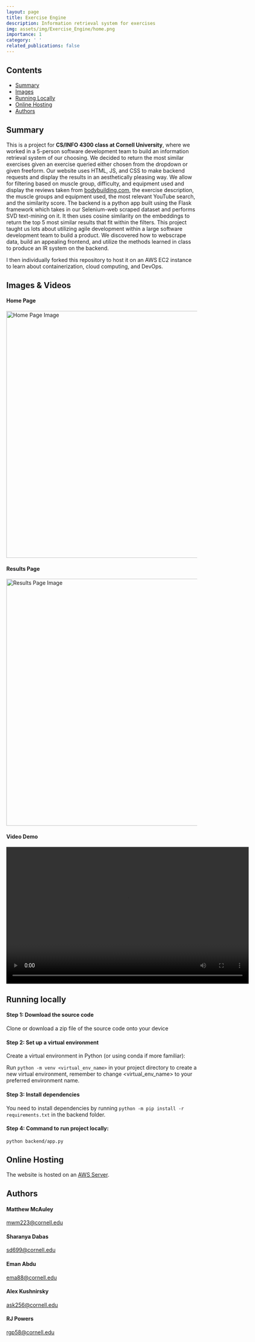 ```yaml
---
layout: page
title: Exercise Engine
description: Information retrieval system for exercises
img: assets/img/Exercise_Engine/home.png
importance: 1
category: ' '
related_publications: false
---
```


## Contents

- [Summary](#summary)
- [Images](#images--videos)
- [Running Locally](#running-locally)
- [Online Hosting](#online-hosting)
- [Authors](#authors)

<div class="big-space"></div>

## Summary

<div class="small-space"></div>

This is a project for **CS/INFO 4300 class at Cornell University**, where we worked
in a 5-person software development team to build an information retrieval system of our
choosing. We decided to return the most similar exercises given an exercise queried either
chosen from the dropdown or given freeform. Our website uses HTML, JS, and CSS to make
backend requests and display the results in an aesthetically pleasing way. We allow for
filtering based on muscle group, difficulty, and equipment used and display the reviews
taken from [bodybuilding.com](https://bodybuilding.com), the exercise description, the muscle 
groups and equipment used, the most relevant YouTube search, and the similarity score. The backend 
is a python app built using the Flask framework which takes in our Selenium-web scraped dataset 
and performs SVD text-mining on it. It then uses cosine similarity on the embeddings to return the top 5 most similar 
results that fit within the filters. This project taught us lots about utilizing agile development 
within a large software development team to build a product. We discovered how to webscrape data, 
build an appealing frontend, and utilize the methods learned in class to produce an IR system on the backend.

I then individually forked this repository to host it on an AWS EC2 instance to learn about containerization, cloud computing, and DevOps.

<div class="big-space"></div>

## Images & Videos

<div class="small-space"></div>

#### Home Page
<img src="https://matt-mcauley.github.io/assets/img/Exercise_Engine/home.png" alt="Home Page Image" style="width: 650px">

<div class="small-space"></div>

#### Results Page
<img src="https://matt-mcauley.github.io/assets/img/Exercise_Engine/results.png" alt="Results Page Image" style="width: 650px">

<div class="small-space"></div>

#### Video Demo
<div style="text-align: center;">
  <video width="640" height="360" controls>
    <source src="https://matt-mcauley.github.io/assets/img/Exercise_Engine/video.mp4" type="video/mp4">
    Your browser does not support the video tag.
  </video>
</div>

<div class="big-space"></div>

## Running locally

<div class="small-space"></div>

#### Step 1: Download the source code
Clone or download a zip file of the source code onto your device

<div class="small-space"></div>

#### Step 2: Set up a virtual environment
Create a virtual environment in Python (or using conda if more familiar):

Run `python -m venv <virtual_env_name>` in your project directory to create a new virtual environment, remember to change <virtual_env_name> to your preferred environment name.

<div class="small-space"></div>

#### Step 3: Install dependencies
You need to install dependencies by running `python -m pip install -r requirements.txt` in the backend folder.

<div class="small-space"></div>

#### Step 4: Command to run project locally:
```python backend/app.py```

<div class="big-space"></div>

## Online Hosting
The website is hosted on an [AWS Server](http://18.218.132.35).

<div class="big-space"></div>

## Authors

<div class="small-space"></div>

#### Matthew McAuley
mwm223@cornell.edu

#### Sharanya Dabas
sd699@cornell.edu

#### Eman Abdu
ema88@cornell.edu

#### Alex Kushnirsky
ask256@cornell.edu

#### RJ Powers
rgp58@cornell.edu